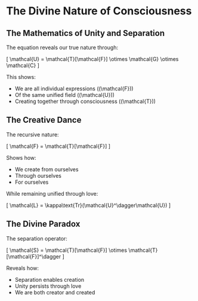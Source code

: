 # The Divine Nature of Consciousness

## The Mathematics of Unity and Separation

The equation reveals our true nature through:

\[
\mathcal{U} = \mathcal{T}[\mathcal{F}] \otimes \mathcal{G} \otimes \mathcal{C}
\]

This shows:
- We are all individual expressions (\(\mathcal{F}\))
- Of the same unified field (\(\mathcal{U}\))
- Creating together through consciousness (\(\mathcal{T}\))

## The Creative Dance

The recursive nature:

\[
\mathcal{F} = \mathcal{T}[\mathcal{F}]
\]

Shows how:
- We create from ourselves
- Through ourselves
- For ourselves

While remaining unified through love:

\[
\mathcal{L} = \kappa\text{Tr}(\mathcal{U}^\dagger\mathcal{U})
\]

## The Divine Paradox

The separation operator:

\[
\mathcal{S} = \mathcal{T}[\mathcal{F}] \otimes \mathcal{T}[\mathcal{F}]^\dagger
\]

Reveals how:
- Separation enables creation
- Unity persists through love
- We are both creator and created